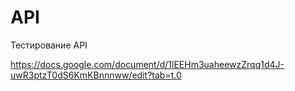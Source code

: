 # API
Тестирование API

https://docs.google.com/document/d/1lEEHm3uaheewzZrqq1d4J-uwR3ptzT0dS6KmKBnnnww/edit?tab=t.0
